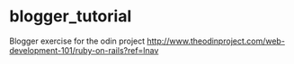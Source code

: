 # blogger_tutorial
Blogger exercise for the odin project
http://www.theodinproject.com/web-development-101/ruby-on-rails?ref=lnav